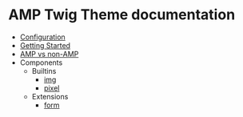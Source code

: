# AMP Twig Theme documentation
* [Configuration](configuration.md)
* [Getting Started](getting_started.md)
* [AMP vs non-AMP](amp_vs_non_amp.md)
* Components
    * Builtins
        * [img](components/builtins/img.md)
        * [pixel](components/builtins/pixel.md)
    * Extensions
        * [form](components/extensions/form.md)
